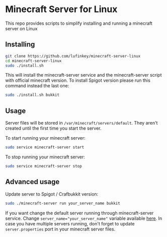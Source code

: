 # Minecraft Server for Linux
This repo provides scripts to simplify installing and running a minecraft server on Linux

## Installing
```` bash
git clone https://github.com/lufinkey/minecraft-server-linux
cd minecraft-server-linux
sudo ./install.sh
````
This will install the minecraft-server service and the minecraft-server script with official minecraft version.
To install Spigot version please run this command instead the last one:

```` bash
sudo ./install.sh bukkit
````

## Usage
Server files will be stored in ````/var/minecraft/servers/default````.
They aren't created until the first time you start the server.

To start running your minecraft server:
```` bash
sudo service minecraft-server start
````
To stop running your minecraft server:
```` bash
sudo service minecraft-server stop
````

## Advanced usage

Update server to Spigot / Crafbukkit version:
```` bash
sudo ./minecraft-server run your_server_name bukkit
````
If you want change the default server running through minecraft-server service. Change `server_name="your_server_name"` variable available [here](https://github.com/vachmara/minecraft-server-linux/blob/df83419163e16dca5bd86ad7304717ee13700263/minecraft-server.service#L14).
In case you have multiple servers running, don't forget to update `server.properties` port in your minecraft server files.
